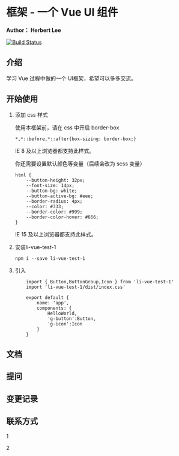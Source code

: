 # 框架 - 一个 Vue UI 组件

**Author： Herbert Lee**

[![Build Status](https://travis-ci.org/ls506507881/Li-vue-wheels.svg?branch=master)](https://travis-ci.org/ls506507881/Li-vue-wheels)

## 介绍
学习 Vue 过程中做的一个 UI框架，希望可以多多交流。

## 开始使用

1. 添加 css 样式

	使用本框架前，请在 css 中开启 border-box

	```
	*,*::before,*::after{box-sizing: border-box;}
	```
	IE 8 及以上浏览器都支持此样式。

	你还需要设置默认颜色等变量（后续会改为 scss 变量）
	```
	html {
		--button-height: 32px;
		--font-size: 14px;
		--button-bg: white;
		--button-active-bg: #eee;
		--border-radius: 4px;
		--color: #333;
		--border-color: #999;
		--border-color-hover: #666;
	}
	```
	IE 15 及以上浏览器都支持此样式。
2. 安装li-vue-test-1
	```
	npm i --save li-vue-test-1
	```
3. 引入
	```
		import { Button,ButtonGroup,Icon } from 'li-vue-test-1'
		import 'li-vue-test-1/dist/index.css'

		export default {
			name: 'app',
			components: {
				HelloWorld,
				'g-button':Button,
				'g-icon':Icon
			}
		}
	```

## 文档

## 提问

## 变更记录

## 联系方式

 1

 2




